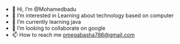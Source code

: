 - 👋 Hi, I’m @Mohamedbadu
- 👀 I’m interested in Learning about technology based on computer
- 🌱 I’m currently learning java 
- 💞️ I’m looking to collaborate on google
- 📫 How to reach me omegabasha786@gmail.com 

<!---
Mohamedbadu/Mohamedbadu is a ✨ special ✨ repository because its `README.md` (this file) appears on your GitHub profile.
You can click the Preview link to take a look at your changes.
--->
